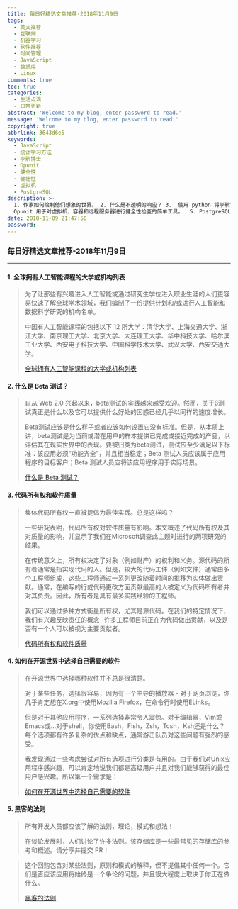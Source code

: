 ```yaml
---
title: 每日好精选文章推荐-2018年11月9日
tags:
  - 美文推荐
  - 互联网
  - 机器学习
  - 软件推荐
  - 时间管理
  - JavaScript
  - 数据库
  - Linux
comments: true
toc: true
categories:
  - 生活点滴
  - 日常更新
abstract: 'Welcome to my blog, enter password to read.'
message: 'Welcome to my blog, enter password to read.'
copyright: true
abbrlink: 3643d6e5
keywords:
  - JavaScript
  - 统计学习方法
  - 李航博士
  - Opunit
  - 健全性
  - 健壮性
  - 虚拟机
  - PostgreSQL
description: >-
  1. 作家如何绘制他们想象的世界。 2. 什么是不透明的响应？ 3.  使用 python 将李航博士《统计学习方法》一书中所有算法实现一遍 。4. 
  Opunit 用于对虚拟机，容器和远程服务器进行健全性检查的简单工具。  5. PostgreSQL 高效查询的索引。
date: 2018-11-09 21:47:50
password:
---
```

<script type="text/javascript" src="/js/src/bai.js"></script>

### 每日好精选文章推荐-2018年11月9日
---
#### 1. 全球拥有人工智能课程的大学或机构列表
>  为了让那些有兴趣进入人工智能或通过研究生学位进入职业生涯的人们更容易快速了解全球学术领域，我们编制了一份提供计划和/或进行人工智能和数据科学研究的机构名单。
>
> 中国有人工智能课程的包括以下 12 所大学：清华大学、上海交通大学、浙江大学、南京理工大学、北京大学、大连理工大学、华中科技大学、哈尔滨工业大学、西安电子科技大学、中国科学技术大学、武汉大学、西安交通大学。
> 
> [全球拥有人工智能课程的大学或机构列表](https://ai-jobs.net/universities-with-ai-programs/)

#### 2. 什么是 Beta 测试？
> 自从 Web 2.0 兴起以来，beta测试的实践越来越受欢迎。然而，关于β测试真正是什么以及它可以提供什么好处的困惑已经几乎以同样的速度增长。
> 
> Beta测试应该是什么样子或者应该如何设置它没有标准。但是，从本质上讲，beta测试是为当前或潜在用户的样本提供已完成或接近完成的产品，以评估其在现实世界中的表现。要被归类为beta测试，测试应至少满足以下标准：该应用必须“功能齐全”，并且相当稳定；Beta 测试人员应该属于应用程序的目标客户；Beta 测试人员应将该应用程序用于实际场景。
> 
> [ 什么是 Beta 测试？](https://instabug.com/blog/what-is-beta-testing/?utm_source=reddit)

#### 3. 代码所有权和软件质量
> 集体代码所有权一直被提倡为最佳实践。总是这样吗？
>
> 一些研究表明，代码所有权对软件质量有影响。本文概述了代码所有权及其对质量的影响，并显示了我们在Microsoft调查此主题时进行的两项研究的结果。
> 
> 在传统意义上，所有权决定了对象（例如财产）的权利和义务。源代码的所有者通常是指实现代码的人。但是，较大的代码工件（例如文件）通常由多个工程师组成，这些工程师通过一系列更改随着时间的推移为实体做出贡献。通常，在编写的行或代码更改方面贡献最高的人被定义为代码所有者并对其负责。因此，所有者是具有最多实践经验的工程师。
> 
> 我们可以通过多种方式衡量所有权，尤其是源代码。在我们的特定情况下，我们有兴趣反映责任的概念 -许多工程师目前正在为代码做出贡献，以及是否有一个人可以被视为主要贡献者。
> 
> [代码所有权和软件质量](https://docs.microsoft.com/en-us/azure/devops/learn/devops-at-microsoft/code-ownership-software-quality)

#### 4. 如何在开源世界中选择自己需要的软件
> 在开源世界中选择哪种软件并不总是很清楚。
> 
> 对于某些任务，选择很容易，因为有一个主导的播放器 - 对于网页浏览，你几乎肯定想在X.org中使用Mozilla Firefox，在命令行时使用ELinks。
> 
> 但是对于其他应用程序，一系列选择非常令人震惊。对于编辑器，Vim或Emacs或...对于shell，你使用Bash，Fish，Zsh，Tcsh，Ksh还是什么？每个选项都有许多复杂的优点和缺点，通常游击队员对这些问题有强烈的感受。
> 
> 我发现通过一些考虑尝试对所有选项进行分类是有用的。由于我们对Unix应用程序感兴趣，可以肯定地说我们都是高级用户并且对我们能够获得的最佳用户感兴趣。所以第一个需求是：
> 
> [如何在开源世界中选择自己需要的软件](https://www.gwern.net/Choosing-Software)

#### 5. 黑客的法则
> 所有开发人员都应该了解的法则，理论，模式和想法！
> 
> 在谈论发展时，人们讨论了许多法则。该存储库是一些最常见的存储库的参考和概述。请分享并提交 PR！

> 这个回购包含对某些法则，原则和模式的解释，但不提倡其中任何一个。它们是否应该应用将始终是一个争论的问题，并且很大程度上取决于你正在做什么。
> 
> [黑客的法则](https://github.com/dwmkerr/hacker-laws#the-law-of-conservation-of-complexity-teslers-law)

